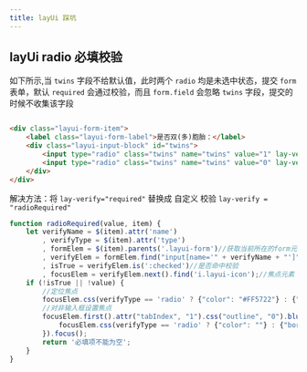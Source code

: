```yaml
---
title: layUi 踩坑
---
```


## layUi radio 必填校验

如下所示,当 `twins` 字段不给默认值，此时两个 `radio` 均是未选中状态，提交 `form` 表单，默认 `required` 会通过校验，而且 `form.field` 会忽略 `twins` 字段，提交的时候不收集该字段

```html

<div class="layui-form-item">
    <label class="layui-form-label">是否双(多)胞胎：</label>
    <div class="layui-input-block" id="twins">
        <input type="radio" class="twins" name="twins" value="1" lay-verify="required" lay-filter="twins" title="是"/>
        <input type="radio" class="twins" name="twins" value="0" lay-verify="required" lay-filter="twins" title="否"/>
    </div>
</div>
```

解决方法：将 `lay-verify="required"` 替换成 自定义 校验 `lay-verify = "radioRequired"`

```js
function radioRequired(value, item) {
    let verifyName = $(item).attr('name')
        , verifyType = $(item).attr('type')
        , formElem = $(item).parents('.layui-form')//获取当前所在的form元素，如果存在的话
        , verifyElem = formElem.find("input[name='" + verifyName + "']")//获取需要校验的元素
        , isTrue = verifyElem.is(':checked')//是否命中校验
        , focusElem = verifyElem.next().find('i.layui-icon');//焦点元素
    if (!isTrue || !value) {
        //定位焦点
        focusElem.css(verifyType == 'radio' ? {"color": "#FF5722"} : {"border-color": "#FF5722"});
        //对非输入框设置焦点
        focusElem.first().attr("tabIndex", "1").css("outline", "0").blur(function () {
            focusElem.css(verifyType == 'radio' ? {"color": ""} : {"border-color": ""});
        }).focus();
        return '必填项不能为空';
    }
}
```
